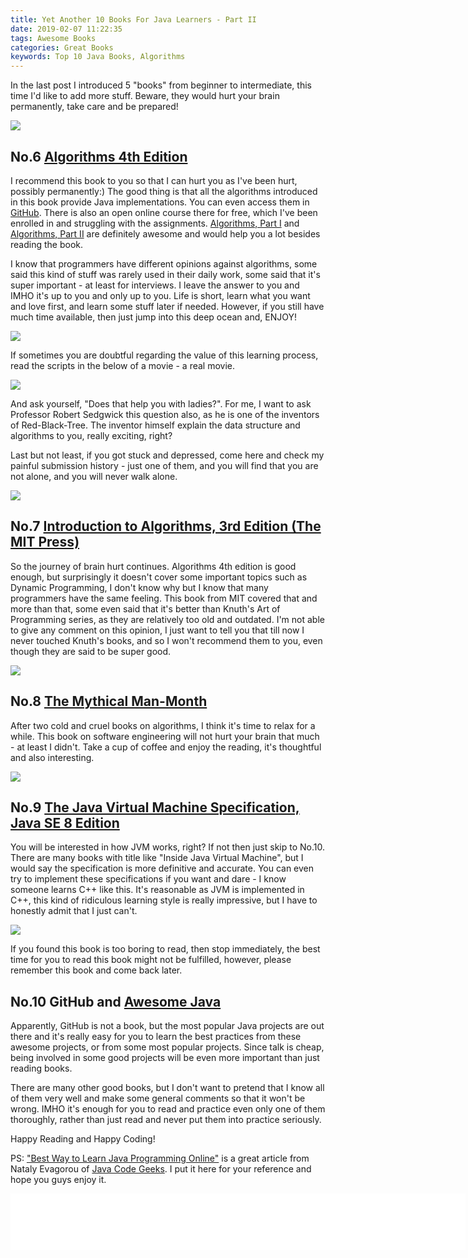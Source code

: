 ```yaml
---
title: Yet Another 10 Books For Java Learners - Part II
date: 2019-02-07 11:22:35
tags: Awesome Books
categories: Great Books
keywords: Top 10 Java Books, Algorithms
---
```


In the last post I introduced 5 "books" from beginner to intermediate, this time I'd like to add more stuff. Beware, they would hurt your brain permanently, take care and be prepared!

![](https://www.dropbox.com/s/34zve76kng5cagf/brain-hurt.jpg?dl=1)<!-- more -->

## No.6 [Algorithms 4th Edition](https://amzn.to/2HZhkEv)

I recommend this book to you so that I can hurt you as I've been hurt, possibly permanently:) The good thing is that all the algorithms introduced in this book provide Java implementations. You can even access them in [GitHub](https://github.com/kevin-wayne/algs4). There is also an open online course there for free, which I've been enrolled in and struggling with the assignments. [Algorithms, Part I](https://www.coursera.org/learn/algorithms-part1) and [Algorithms, Part II](https://www.coursera.org/learn/algorithms-part2) are definitely awesome and would help you a lot besides reading the book.

I know that programmers have different opinions against algorithms, some said this kind of stuff was rarely used in their daily work, some said that it's super important - at least for interviews. I leave the answer to you and IMHO it's up to you and only up to you. Life is short, learn what you want and love first, and learn some stuff later if needed. However, if you still have much time available, then just jump into this deep ocean and, ENJOY!

<a target="blank" href="https://www.amazon.com/Algorithms-4th-Robert-Sedgewick/dp/032157351X/ref=as_li_ss_il?ie=UTF8&linkCode=li3&tag=javaneversleep-20&linkId=1858b34ad2c5016ce136cafefbeb02b6&language=en_US" target="_blank"><img border="0" src="//ws-na.amazon-adsystem.com/widgets/q?_encoding=UTF8&ASIN=032157351X&Format=_SL250_&ID=AsinImage&MarketPlace=US&ServiceVersion=20070822&WS=1&tag=javaneversleep-20&language=en_US" ></a><img src="https://ir-na.amazon-adsystem.com/e/ir?t=javaneversleep-20&language=en_US&l=li3&o=1&a=032157351X" width="1" height="1" border="0" alt="" style="border:none !important; margin:0px !important;" />

If sometimes you are doubtful regarding the value of this learning process, read the scripts in the below of a movie - a real movie.

![](https://www.dropbox.com/s/r3y3zzi7pyzk5oi/red-black-tree.jpg?dl=1)

And ask yourself, "Does that help you with ladies?". For me, I want to ask Professor Robert Sedgwick this question also, as he is one of the inventors of Red-Black-Tree. The inventor himself explain the data structure and algorithms to you, really exciting, right?

Last but not least, if you got stuck and depressed, come here and check my painful submission history - just one of them, and you will find that you are not alone, and you will never walk alone.

![](https://www.dropbox.com/s/s4wqfu5x0vbi6cj/week3-submission.PNG?dl=1)

## No.7 [Introduction to Algorithms, 3rd Edition (The MIT Press)](https://amzn.to/2MUfFix)

So the journey of brain hurt continues. Algorithms 4th edition is good enough, but surprisingly it doesn't cover some important topics such as Dynamic Programming, I don't know why but I know that many programmers have the same feeling. This book from MIT covered that and more than that, some even said that it's better than Knuth's Art of Programming series, as they are relatively too old and outdated. I'm not able to give any comment on this opinion, I just want to tell you that till now I never touched Knuth's books, and so I won't recommend them to you, even though they are said to be super good.

<a target="blank" href="https://www.amazon.com/Introduction-Algorithms-3rd-MIT-Press/dp/0262033844/ref=as_li_ss_il?_encoding=UTF8&psc=1&refRID=6N4K1BRSHR7QB3ZRJE8T&linkCode=li3&tag=javaneversleep-20&linkId=7d97e4e05fe59f8a538b47f36c88e369&language=en_US" target="_blank"><img border="0" src="//ws-na.amazon-adsystem.com/widgets/q?_encoding=UTF8&ASIN=0262033844&Format=_SL250_&ID=AsinImage&MarketPlace=US&ServiceVersion=20070822&WS=1&tag=javaneversleep-20&language=en_US" ></a><img src="https://ir-na.amazon-adsystem.com/e/ir?t=javaneversleep-20&language=en_US&l=li3&o=1&a=0262033844" width="1" height="1" border="0" alt="" style="border:none !important; margin:0px !important;" />

## No.8 [The Mythical Man-Month](https://amzn.to/2Ic5My7)

After two cold and cruel books on algorithms, I think it's time to relax for a while. This book on software engineering will not hurt your brain that much - at least I didn't. Take a cup of coffee and enjoy the reading, it's thoughtful and also interesting.

<a target="blank" href="https://www.amazon.com/Mythical-Man-Month-Software-Engineering-Anniversary/dp/0201835959/ref=as_li_ss_il?s=books&ie=UTF8&qid=1549569350&sr=1-1&keywords=The+Mythical+Man-Month:+E&linkCode=li3&tag=javaneversleep-20&linkId=d612640e2be88c4b11e01efc7409c96b&language=en_US" target="_blank"><img border="0" src="//ws-na.amazon-adsystem.com/widgets/q?_encoding=UTF8&ASIN=0201835959&Format=_SL250_&ID=AsinImage&MarketPlace=US&ServiceVersion=20070822&WS=1&tag=javaneversleep-20&language=en_US" ></a><img src="https://ir-na.amazon-adsystem.com/e/ir?t=javaneversleep-20&language=en_US&l=li3&o=1&a=0201835959" width="1" height="1" border="0" alt="" style="border:none !important; margin:0px !important;" />

## No.9 [The Java Virtual Machine Specification, Java SE 8 Edition](https://amzn.to/2MU7KSh)

You will be interested in how JVM works, right? If not then just skip to No.10. There are many books with title like "Inside Java Virtual Machine", but I would say the specification is more definitive and accurate. You can even try to implement these specifications if you want and dare - I know someone learns C++ like this. It's reasonable as JVM is implemented in C++, this kind of ridiculous learning style is really impressive, but I have to honestly admit that I just can't.

<a target="blank" href="https://www.amazon.com/Java-Virtual-Machine-Specification-Addison-Wesley/dp/013390590X/ref=as_li_ss_il?_encoding=UTF8&pd_rd_i=013390590X&pd_rd_r=d88b158a-2b12-11e9-a0e4-3bc27177701b&pd_rd_w=u55dS&pd_rd_wg=krTNP&pf_rd_p=588939de-d3f8-42f1-a3d8-d556eae5797d&pf_rd_r=2R56XKCGKV73R2M9F2NA&psc=1&refRID=2R56XKCGKV73R2M9F2NA&linkCode=li3&tag=javaneversleep-20&linkId=f377d1035aca56c9ff8e9d01a62c5908&language=en_US" target="_blank"><img border="0" src="//ws-na.amazon-adsystem.com/widgets/q?_encoding=UTF8&ASIN=013390590X&Format=_SL250_&ID=AsinImage&MarketPlace=US&ServiceVersion=20070822&WS=1&tag=javaneversleep-20&language=en_US" ></a><img src="https://ir-na.amazon-adsystem.com/e/ir?t=javaneversleep-20&language=en_US&l=li3&o=1&a=013390590X" width="1" height="1" border="0" alt="" style="border:none !important; margin:0px !important;" />

If you found this book is too boring to read, then stop immediately, the best time for you to read this book might not be fulfilled, however, please remember this book and come back later.

## No.10 GitHub and [Awesome Java](https://github.com/akullpp/awesome-java)

Apparently, GitHub is not a book, but the most popular Java projects are out there and it's really easy for you to learn the best practices from these awesome projects, or from some most popular projects. Since talk is cheap, being involved in some good projects will be even more important than just reading books.

There are many other good books, but I don't want to pretend that I know all of them very well and make some general comments so that it won't be wrong. IMHO it's enough for you to read and practice even only one of them thoroughly, rather than just read and never put them into practice seriously.

Happy Reading and Happy Coding!

PS: ["Best Way to Learn Java Programming Online"](https://www.javacodegeeks.com/learn-java-programming-online.html) is a great article from Nataly Evagorou of [Java Code Geeks](https://www.javacodegeeks.com/). I put it here for your reference and hope you guys enjoy it.

<iframe src="//rcm-na.amazon-adsystem.com/e/cm?o=1&p=48&l=ur1&category=books&banner=0HX1M2P8DDZ20D689R82&f=ifr&linkID=01919cf4a8b6a34712b260e3e75d5b48&t=javaneversleep-20&tracking_id=javaneversleep-20" width="728" height="90" scrolling="no" border="0" marginwidth="0" style="border:none;" frameborder="0"></iframe>
